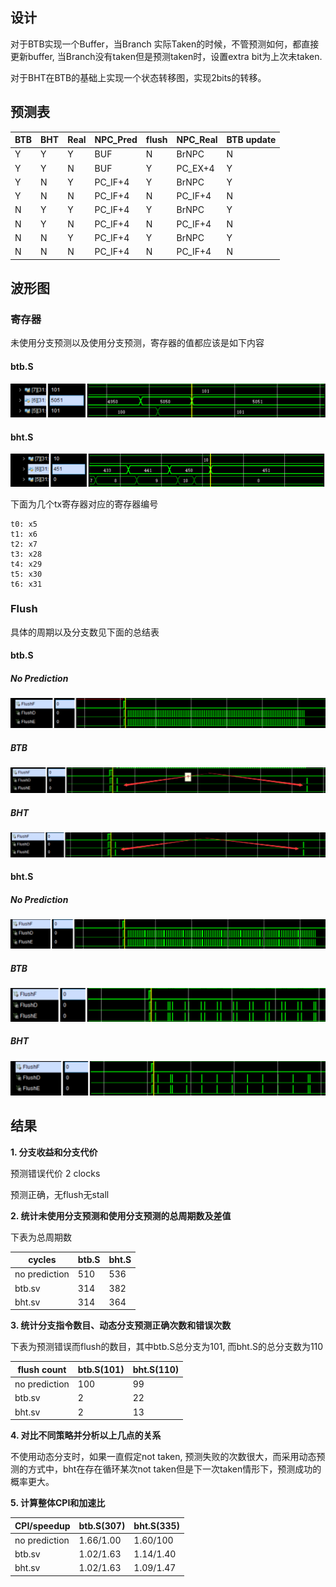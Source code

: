 ## 设计

对于BTB实现一个Buffer，当Branch 实际Taken的时候，不管预测如何，都直接更新buffer, 当Branch没有taken但是预测taken时，设置extra bit为上次未taken.

对于BHT在BTB的基础上实现一个状态转移图，实现2bits的转移。

## 预测表

| BTB  | BHT  | Real | NPC_Pred | flush | NPC_Real | BTB update |
| ---- | ---- | ---- | -------- | ----- | -------- | ---------- |
| Y    | Y    | Y    | BUF      | N     | BrNPC    | N          |
| Y    | Y    | N    | BUF      | Y     | PC_EX+4  | Y          |
| Y    | N    | Y    | PC_IF+4  | Y     | BrNPC    | Y          |
| Y    | N    | N    | PC_IF+4  | N     | PC_IF+4  | N          |
| N    | Y    | Y    | PC_IF+4  | Y     | BrNPC    | Y          |
| N    | Y    | N    | PC_IF+4  | N     | PC_IF+4  | N          |
| N    | N    | Y    | PC_IF+4  | Y     | BrNPC    | Y          |
| N    | N    | N    | PC_IF+4  | N     | PC_IF+4  | N          |

## 波形图

### 寄存器

未使用分支预测以及使用分支预测，寄存器的值都应该是如下内容

#### btb.S

![1558958606591](Branch_Prediction.assets/1558958606591.png)

#### bht.S

![1558958856543](Branch_Prediction.assets/1558958856543.png)

下面为几个tx寄存器对应的寄存器编号

```
t0: x5
t1: x6
t2: x7
t3: x28
t4: x29
t5: x30
t6: x31
```

### Flush

具体的周期以及分支数见下面的总结表

#### btb.S

##### No Prediction

![1559033490033](Branch_Prediction.assets/1559033490033.png)

##### BTB

![1559033391350](Branch_Prediction.assets/1559033391350.png)

##### BHT

![1559033564088](Branch_Prediction.assets/1559033564088.png)

#### bht.S

##### No Prediction

![1559033684254](Branch_Prediction.assets/1559033684254.png)

##### BTB

![1559033817681](Branch_Prediction.assets/1559033817681.png)

##### **BHT**

![1559033740708](Branch_Prediction.assets/1559033740708.png)





## 结果

**1. 分支收益和分支代价** 

预测错误代价 2 clocks

预测正确，无flush无stall

**2. 统计未使用分支预测和使用分支预测的总周期数及差值** 

下表为总周期数

| cycles        | btb.S | bht.S |
| ------------- | ----- | ----- |
| no prediction | 510   | 536   |
| btb.sv        | 314   | 382   |
| bht.sv        | 314   | 364   |

**3. 统计分支指令数目、动态分支预测正确次数和错误次数** 

下表为预测错误而flush的数目，其中btb.S总分支为101, 而bht.S的总分支数为110

| flush count   | btb.S(101) | bht.S(110) |
| ------------- | ---------- | ---------- |
| no prediction | 100        | 99         |
| btb.sv        | 2          | 22         |
| bht.sv        | 2          | 13         |

**4. 对比不同策略并分析以上几点的关系**

不使用动态分支时，如果一直假定not taken, 预测失败的次数很大，而采用动态预测的方式中，bht在存在循环某次not taken但是下一次taken情形下，预测成功的概率更大。

**5. 计算整体CPI和加速比**

| CPI/speedup   | btb.S(307) | bht.S(335) |
| ------------- | ---------- | ---------- |
| no prediction | 1.66/1.00  | 1.60/100   |
| btb.sv        | 1.02/1.63  | 1.14/1.40  |
| bht.sv        | 1.02/1.63  | 1.09/1.47  |

